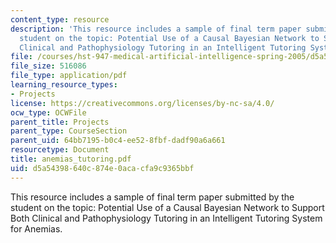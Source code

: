 ```yaml
---
content_type: resource
description: 'This resource includes a sample of final term paper submitted by the
  student on the topic: Potential Use of a Causal Bayesian Network to Support Both
  Clinical and Pathophysiology Tutoring in an Intelligent Tutoring System for Anemias.'
file: /courses/hst-947-medical-artificial-intelligence-spring-2005/d5a54398640c874e0acacfa9c9365bbf_anemias_tutoring.pdf
file_size: 516086
file_type: application/pdf
learning_resource_types:
- Projects
license: https://creativecommons.org/licenses/by-nc-sa/4.0/
ocw_type: OCWFile
parent_title: Projects
parent_type: CourseSection
parent_uid: 64bb7195-b0c4-ee52-8fbf-dadf90a6a661
resourcetype: Document
title: anemias_tutoring.pdf
uid: d5a54398-640c-874e-0aca-cfa9c9365bbf
---
```

This resource includes a sample of final term paper submitted by the student on the topic: Potential Use of a Causal Bayesian Network to Support Both Clinical and Pathophysiology Tutoring in an Intelligent Tutoring System for Anemias.